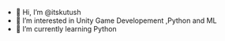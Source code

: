 - 👋 Hi, I’m @itskutush
- 👀 I’m interested in Unity Game Developement ,Python and ML
- 🌱 I’m currently learning Python


<!---
itskutush/itskutush is a ✨ special ✨ repository because its `README.md` (this file) appears on your GitHub profile.
You can click the Preview link to take a look at your changes.
--->
